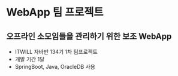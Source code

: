 # WebApp 팀 프로젝트
## 오프라인 소모임들을 관리하기 위한 보조 WebApp
* ITWILL 자바반 134기 1차 팀프로젝트
* 개발 기간 1달
* SpringBoot, Java, OracleDB 사용
